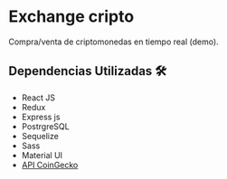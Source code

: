 # Exchange cripto
Compra/venta de criptomonedas en tiempo real (demo).

## Dependencias Utilizadas 🛠️

* React JS
* Redux
* Express js
* PostrgreSQL
* Sequelize
* Sass
* Material UI
* [API CoinGecko](https://www.coingecko.com/en/api)
